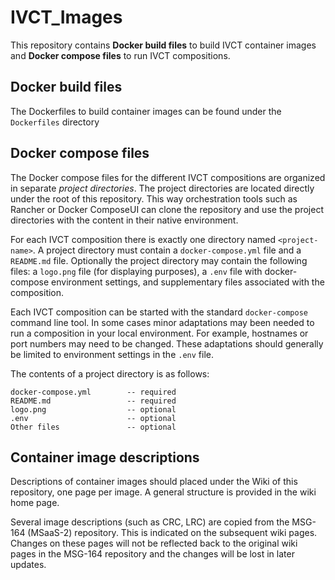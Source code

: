 # IVCT_Images
This repository contains **Docker build files** to build IVCT container images and **Docker compose files** to run IVCT compositions.

## Docker build files

The Dockerfiles to build container images can be found under the ``Dockerfiles`` directory

## Docker compose files

The Docker compose files for the different IVCT compositions are organized in separate *project directories*. The project directories are located directly under the root of this repository. This way orchestration tools such as Rancher or Docker ComposeUI can clone the repository and use the project directories with the content in their native environment.

For each IVCT composition there is exactly one directory named `<project-name>`. A project directory must contain a `docker-compose.yml` file and a `README.md` file. Optionally the project directory may contain the following files: a `logo.png` file (for displaying purposes), a `.env` file with docker-compose environment settings, and supplementary files associated with the composition.

Each IVCT composition can be started with the standard `docker-compose` command line tool. In some cases minor adaptations may been needed to run a composition in your local environment. For example, hostnames or port numbers may need to be changed. These adaptations should generally be limited to environment settings in the `.env` file.

The contents of a project directory is as follows:

```
docker-compose.yml        -- required
README.md                 -- required
logo.png                  -- optional
.env                      -- optional
Other files               -- optional
```

## Container image descriptions

Descriptions of container images should placed under the Wiki of this repository, one page per image. A general structure is provided in the wiki home page.

Several image descriptions (such as CRC, LRC) are copied from the MSG-164 (MSaaS-2) repository. This is indicated on the subsequent wiki pages. Changes on these pages will not be reflected back to the original wiki pages in the MSG-164 repository and the changes will be lost in later updates.